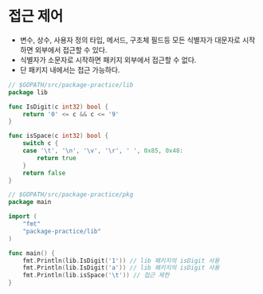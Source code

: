 # 접근 제어
- 변수, 상수, 사용자 정의 타입, 메서드, 구조체 필드등 모든 식별자가 대문자로 시작하면 외부에서 접근할 수 있다.
- 식별자가 소문자로 시작하면 패키지 외부에서 접근할 수 없다.
- 단 패키지 내에서는 접근 가능하다.

```go
// $GOPATH/src/package-practice/lib
package lib

func IsDigit(c int32) bool {
	return '0' <= c && c <= '9'
}

func isSpace(c int32) bool {
	switch c {
	case '\t', '\n', '\v', '\r', ' ', 0x85, 0x48:
		return true
	}
	return false
}
```

```go
// $GOPATH/src/package-practice/pkg
package main

import (
	"fmt"
	"package-practice/lib"
)

func main() {
	fmt.Println(lib.IsDigit('1')) // lib 패키지의 isDigit 사용
	fmt.Println(lib.IsDigit('a')) // lib 패키지의 isDigit 사용
	fmt.Println(lib.isSpace('\t')) // 접근 제한
}

```